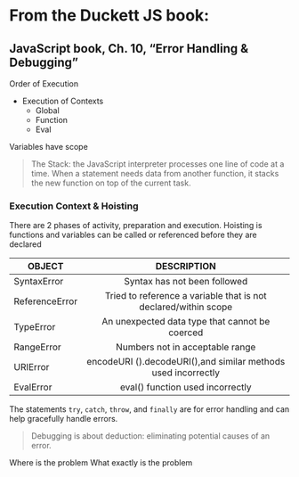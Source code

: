 # From the Duckett JS book:
## JavaScript book, Ch. 10, “Error Handling & Debugging”

Order of Execution

- Execution of Contexts
    - Global
    - Function
    - Eval

Variables have scope

> The Stack: the JavaScript interpreter processes one line of code at a time.  When a statement needs data from another function, it stacks the new function on top of the current task.

### Execution Context & Hoisting
There are 2 phases of activity, preparation and execution.  Hoisting is functions and variables can be called or referenced before they are declared

|**OBJECT**           |**DESCRIPTION**|
|---------------------|:-------------------------------------------------------------:|
|SyntaxError          |Syntax has not been followed|
|ReferenceError       |Tried to reference a variable that is not declared/within scope|
|TypeError            |An unexpected data type that cannot be coerced|
|RangeError           |Numbers not in acceptable range|
|URIError             |encodeURI ().decodeURI(),and similar methods used incorrectly|
|EvalError            |eval() function used incorrectly|

The statements `try`, `catch`, `throw`, and `finally` are for error handling and can help gracefully handle errors.

> Debugging is about deduction: eliminating potential causes of an error.

Where is the problem
What exactly is the problem


 







